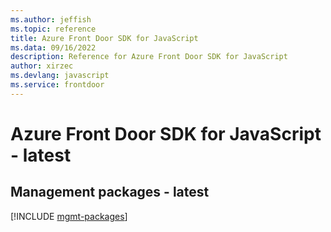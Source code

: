 ```yaml
---
ms.author: jeffish
ms.topic: reference
title: Azure Front Door SDK for JavaScript
ms.data: 09/16/2022
description: Reference for Azure Front Door SDK for JavaScript
author: xirzec
ms.devlang: javascript
ms.service: frontdoor
---
```

# Azure Front Door SDK for JavaScript - latest

## Management packages - latest
[!INCLUDE [mgmt-packages](front-door-mgmt-index.md)]
